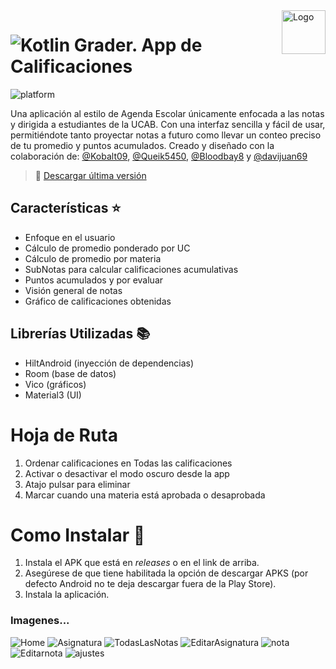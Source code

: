<a>
    <img src="https://github.com/DanielCarrenoMar/Snake-XPR_UCAB/assets/144462396/d30c8055-4d82-4a05-b0f3-5f74c85ffb7f" alt="Logo" title="Logo" align="right" height="70" />
</a>

# ![Kotlin](https://img.shields.io/badge/Kotlin-7F52FF?style=for-the-badge&logo=Kotlin&logoColor=white) Grader. App de Calificaciones

![platform](https://img.shields.io/badge/platform-Android-brightgreen.svg)

Una aplicación al estilo de Agenda Escolar únicamente enfocada a las notas y dirigida a estudiantes de la UCAB. Con una interfaz sencilla y fácil de usar, permitiéndote tanto proyectar notas a futuro como llevar un conteo preciso de tu promedio y puntos acumulados. Creado y diseñado con la colaboración de: [@Kobalt09](https://github.com/Kobalt09), [@Queik5450](https://github.com/Queik5450), [@Bloodbay8](https://github.com/Bloodbay8) y [@davijuan69](https://github.com/davijuan69)

> 👀 [Descargar última versión](https://github.com/DanielCarrenoMar/Grader/releases/latest/download/Grader.apk)


## Características ⭐
- Enfoque en el usuario
- Cálculo de promedio ponderado por UC
- Cálculo de promedio por materia
- SubNotas para calcular calificaciones acumulativas
- Puntos acumulados y por evaluar
- Visión general de notas
- Gráfico de calificaciones obtenidas
## Librerías Utilizadas 📚
- HiltAndroid (inyección de dependencias)
- Room (base de datos)
- Vico (gráficos)
- Material3 (UI)

# Hoja de Ruta
1) Ordenar calificaciones en Todas las calificaciones
2) Activar o desactivar el modo oscuro desde la app
3) Atajo pulsar para eliminar
4) Marcar cuando una materia está aprobada o desaprobada
  
# Como Instalar 📱
1. Instala el APK que está en *releases* o en el link de arriba.
2. Asegúrese de que tiene habilitada la opción de descargar APKS (por defecto Android no te deja descargar fuera de la Play Store).
3. Instala la aplicación.

### Imagenes...
![Home](https://github.com/user-attachments/assets/5db992fb-f3af-42c5-bfa3-7c3998603337)
![Asignatura](https://github.com/user-attachments/assets/57824d52-6314-494e-b65a-e1342bf6fb40)
![TodasLasNotas](https://github.com/user-attachments/assets/3b778b60-2ee2-4f10-bccc-d5ef6d142950)
![EditarAsignatura](https://github.com/user-attachments/assets/23d16a50-b04b-444d-adaa-e53a176aa116)
![nota](https://github.com/user-attachments/assets/f998272b-e1d6-4f78-b529-46bf17e8f789)
![Editarnota](https://github.com/user-attachments/assets/0cf31947-47c3-403c-bbc3-9f12f7898f2a)
![ajustes](https://github.com/user-attachments/assets/4065d08a-3df9-45b2-ac1f-6f9a19cd3da7)
